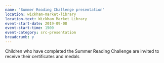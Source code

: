 ```yaml
---
name: "Summer Reading Challenge presentation"
location: wickham-market-library
location-text: Wickham Market Library
event-start-date: 2019-09-08
event-start-time: 1500
event-category: src-presentation
breadcrumb: y
---
```


Children who have completed the Summer Reading Challenge are invited to receive their certificates and medals

